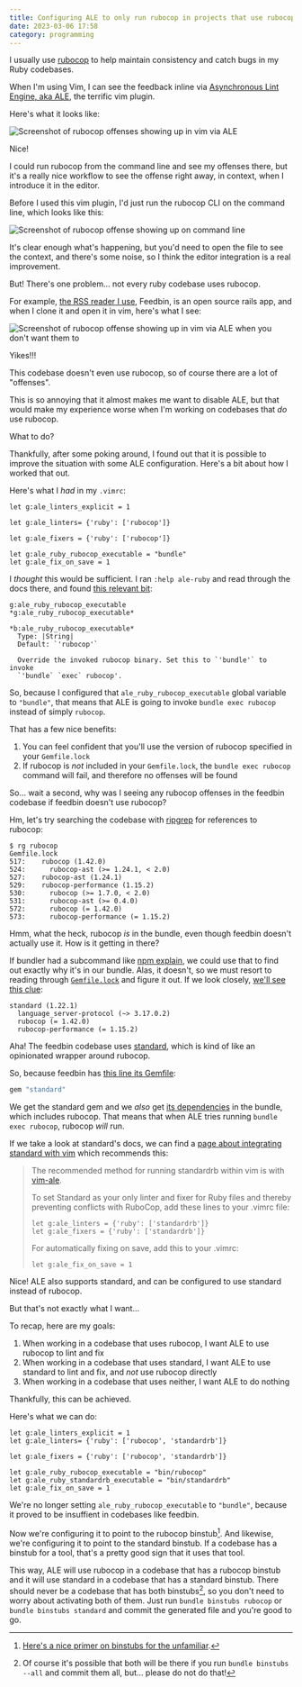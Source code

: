 ```yaml
---
title: Configuring ALE to only run rubocop in projects that use rubocop
date: 2023-03-06 17:58
category: programming
---
```


I usually use [rubocop](https://rubocop.org) to help maintain consistency and catch bugs in my Ruby codebases.

When I'm using Vim, I can see the feedback inline via [Asynchronous Lint Engine, aka ALE](https://github.com/dense-analysis/ale), the terrific vim plugin.

Here's what it looks like:

![Screenshot of rubocop offenses showing up in vim via ALE](/img/2023-03-06-ale-rubocop.png)

Nice!

I could run rubocop from the command line and see my offenses there, but it's a really nice workflow to see the offense right away, in context, when I introduce it in the editor.

Before I used this vim plugin, I'd just run the rubocop CLI on the command line, which looks like this:

![Screenshot of rubocop offense showing up on command line](/img/2023-03-06-rubocop-at-command-line.png)

It's clear enough what's happening, but you'd need to open the file to see the context, and there's some noise, so I think the editor integration is a real improvement.

But! There's one problem... not every ruby codebase uses rubocop.

For example, [the RSS reader I use](https://feedbin.com), Feedbin, is an open source rails app, and when I clone it and open it in vim, here's what I see:

![Screenshot of rubocop offense showing up in vim via ALE when you don't want them to](/img/2023-03-06-ale-rubocop-feedbin.png)

Yikes!!!

This codebase doesn't even use rubocop, so of course there are a lot of "offenses".

This is so annoying that it almost makes me want to disable ALE, but that would make my experience worse when I'm working on codebases that _do_ use rubocop.

What to do?

Thankfully, after some poking around, I found out that it is possible to improve the situation with some ALE configuration.
Here's a bit about how I worked that out.

Here's what I _had_ in my `.vimrc`:

```vim
let g:ale_linters_explicit = 1

let g:ale_linters= {'ruby': ['rubocop']}

let g:ale_fixers = {'ruby': ['rubocop']}

let g:ale_ruby_rubocop_executable = "bundle"
let g:ale_fix_on_save = 1
```

I _thought_ this would be sufficient.
I ran `:help ale-ruby` and read through the docs there, and found [this relevant bit](https://github.com/dense-analysis/ale/blob/c8e914604963063b7bb827e9b6f5a6ca741dad60/doc/ale-ruby.txt#L110-L118):

```text
g:ale_ruby_rubocop_executable                   *g:ale_ruby_rubocop_executable*
                                                *b:ale_ruby_rubocop_executable*
  Type: |String|
  Default: `'rubocop'`

  Override the invoked rubocop binary. Set this to `'bundle'` to invoke
  `'bundle` `exec` rubocop'.
```

So, because I configured that `ale_ruby_rubocop_executable` global variable to `"bundle"`, that means that ALE is going to invoke `bundle exec rubocop` instead of simply `rubocop`.

That has a few nice benefits:

1. You can feel confident that you'll use the version of rubocop specified in your `Gemfile.lock`
2. If rubocop is _not_ included in your `Gemfile.lock`, the `bundle exec rubocop` command will fail, and therefore no offenses will be found

So... wait a second, why was I seeing any rubocop offenses in the feedbin codebase if feedbin doesn't use rubocop?

Hm, let's try searching the codebase with [ripgrep](https://github.com/BurntSushi/ripgrep) for references to rubocop:

```text
$ rg rubocop
Gemfile.lock
517:    rubocop (1.42.0)
524:      rubocop-ast (>= 1.24.1, < 2.0)
527:    rubocop-ast (1.24.1)
529:    rubocop-performance (1.15.2)
530:      rubocop (>= 1.7.0, < 2.0)
531:      rubocop-ast (>= 0.4.0)
572:      rubocop (= 1.42.0)
573:      rubocop-performance (= 1.15.2)
```

Hmm, what the heck, rubocop _is_ in the bundle, even though feedbin doesn't actually use it.
How is it getting in there?

If bundler had a subcommand like [npm explain](https://docs.npmjs.com/cli/v9/commands/npm-explain), we could use that to find out exactly why it's in our bundle.
Alas, it doesn't, so we must resort to reading through [`Gemfile.lock`](https://github.com/feedbin/feedbin/blob/2539161b47c71f7b706514b617855726aafc756e/Gemfile.lock) and figure it out.
If we look closely, [we'll see this clue](https://github.com/feedbin/feedbin/blob/2539161b47c71f7b706514b617855726aafc756e/Gemfile.lock#L570-L573):

```text
standard (1.22.1)
  language_server-protocol (~> 3.17.0.2)
  rubocop (= 1.42.0)
  rubocop-performance (= 1.15.2)
```

Aha! The feedbin codebase uses [standard](https://github.com/testdouble/standard), which is kind of like an opinionated wrapper around rubocop.

So, because feedbin has [this line its Gemfile](https://github.com/feedbin/feedbin/blob/2539161b47c71f7b706514b617855726aafc756e/Gemfile#L94):

```ruby
gem "standard"
```

We get the standard gem and we _also_ get [its dependencies](https://rubygems.org/gems/standard/versions/1.22.1/dependencies) in the bundle, which includes rubocop.
That means that when ALE tries running `bundle exec rubocop`, rubocop _will_ run.

If we take a look at standard's docs, we can find a [page about integrating standard with vim](https://github.com/testdouble/standard/wiki/IDE:-vim) which recommends this:


> The recommended method for running standardrb within vim is with [vim-ale](https://github.com/dense-analysis/ale). 
> 
> To set Standard as your only linter and fixer for Ruby files and thereby preventing conflicts with RuboCop, add these lines to your .vimrc file:
> 
> ```vim
> let g:ale_linters = {'ruby': ['standardrb']}
> let g:ale_fixers = {'ruby': ['standardrb']}
> ```
> 
> For automatically fixing on save, add this to your .vimrc:
> 
> ```vim
> let g:ale_fix_on_save = 1
> ```

Nice! ALE also supports standard, and can be configured to use standard instead of rubocop.

But that's not exactly what I want...

To recap, here are my goals:

1. When working in a codebase that uses rubocop, I want ALE to use rubocop to lint and fix
1. When working in a codebase that uses standard, I want ALE to use standard to lint and fix, and _not_ use rubocop directly
1. When working in a codebase that uses neither, I want ALE to do nothing

Thankfully, this can be achieved.

Here's what we can do:

```vim
let g:ale_linters_explicit = 1
let g:ale_linters= {'ruby': ['rubocop', 'standardrb']}

let g:ale_fixers = {'ruby': ['rubocop', 'standardrb']}

let g:ale_ruby_rubocop_executable = "bin/rubocop"
let g:ale_ruby_standardrb_executable = "bin/standardrb"
let g:ale_fix_on_save = 1
```

We're no longer setting `ale_ruby_rubocop_executable` to `"bundle"`, because it proved to be insuffient in codebases like feedbin.

Now we're configuring it to point to the rubocop binstub[^1].
And likewise, we're configuring it to point to the standard binstub.
If a codebase has a binstub for a tool, that's a pretty good sign that it uses that tool.

[^1]: [Here's a nice primer on binstubs for the unfamiliar](https://github.com/rbenv/rbenv/wiki/Understanding-binstubs).

This way, ALE will use rubocop in a codebase that has a rubocop binstub and it will use standard in a codebase that has a standard binstub.
There should never be a codebase that has both binstubs[^2], so you don't need to worry about activating both of them.
Just run `bundle binstubs rubocop` or `bundle binstubs standard` and commit the generated file and you're good to go.

[^2]: Of course it's possible that both will be there if you run `bundle binstubs --all` and commit them all, but... please do not do that!
